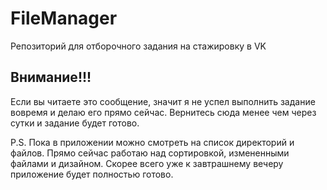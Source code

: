 # FileManager
Репозиторий для отборочного задания на стажировку в VK

## Внимание!!!

Если вы читаете это сообщение, значит я не успел выполнить задание вовремя и делаю его прямо сейчас. Вернитесь сюда менее чем через сутки и задание будет готово.

P.S. Пока в приложении можно смотреть на список директорий и файлов. Прямо сейчас работаю над сортировкой, измененными файлами и дизайном. Скорее всего уже к завтрашнему вечеру приложение будет полностью готово.
